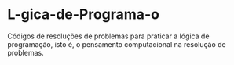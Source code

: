 # L-gica-de-Programa-o
Códigos de resoluções de problemas para praticar a lógica de programação, isto é, o pensamento computacional na resolução de problemas.
